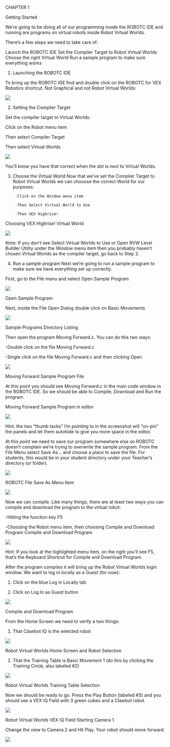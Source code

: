 CHAPTER 1

Getting Started

We’re going to be doing all of our programming inside the ROBOTC IDE and running are programs on virtual robots inside Robot Virtual Worlds.

There’s a few steps we need to take care of:

Launch the ROBOTC IDE
Set the Compiler Target to Robot Virtual Worlds
Choose the right Virtual World
Run a sample program to make sure everything works
1. Launching the ROBOTC IDE

To bring up the ROBOTC IDE find and double click on the ROBOTC for VEX Robotics shortcut. Not Graphical and not Robot Virtual Worlds:

![](http://jschoolcraft.github.io/robotc-programming-tutorial/images/ch1/ROBOTOC_Shortcut_on_Desktop.png)

2. Setting the Compiler Target

Set the compiler target to Virtual Worlds:

Click on the Robot menu item

Then select Compiler Target

Then select Virtual Worlds

![](http://jschoolcraft.github.io/robotc-programming-tutorial/images/ch1/Robot_Compiler_Target_Menu.png)

You’ll know you have that correct when the dot is next to Virtual Worlds.

3. Choose the Virtual World
Now that we’ve set the Compiler Target to Robot Virtual Worlds we can chooose the correct World for our purposes:

        -Click on the Window menu item

        -Then Select Virtual World to Use

        -Then VEX Highrise!

Choosing VEX Highrise! Virtual World

![](http://jschoolcraft.github.io/robotc-programming-tutorial/images/ch1/Select_Virtual_World_to_Use_Menu.png)

Note: If you don’t see Select Virtual Worlds to Use or Open RVW Level Builder Utility under the Window menu item then you probably haven’t chosen Virtual Worlds as the compiler target, go back to Step 2.

4. Run a sample program
Next we’re going to run a sample program to make sure we have everything set up correctly.

First, go to the File menu and select Open Sample Program

![](http://jschoolcraft.github.io/robotc-programming-tutorial/images/ch1/File_Menu_Open_Sample_Program.png)

Open Sample Program

Next, inside the File Open Dialog double click on Basic Movements

![](http://jschoolcraft.github.io/robotc-programming-tutorial/images/ch1/Sample_Programs_Directory_Listing.png)

Sample Programs Directory Listing

Then open the program Moving Forward.c.  You can do this two ways:

-Double click on the file Moving Forward.c

-Single click on the file Moving Forward.c and then clicking Open

![](http://jschoolcraft.github.io/robotc-programming-tutorial/images/ch1/Sample_Programs_Directory_Listing.png)

Moving Forward Sample Program File

At this point you should see Moving Forward.c in the main code window in the ROBOTC IDE. So we should be able to Compile, Download and Run the program.

Moving Forward Sample Program in editor

![](http://jschoolcraft.github.io/robotc-programming-tutorial/images/ch1/Moving_Forward_Sample_Program_in_Editor.png)

Hint: the two “thumb tacks” I’m pointing to in the screenshot will “un-pin” the panels and let them autohide to give you more space in the editor.

At this point we need to save our program somewhere else so ROBOTC doesn’t complain we’re trying to overwrite the sample program. From the File Menu select Save As… and choose a place to save the file. For students, this would be in your student directory under your Teacher’s directory (or folder).

![](http://jschoolcraft.github.io/robotc-programming-tutorial/images/ch1/ROBOTC_File_Save_As_Menu_Item.png)

ROBOTC File Save As Menu Item

![](http://jschoolcraft.github.io/robotc-programming-tutorial/images/ch1/ROBOTC_File_Save_As_Menu_Item.png)

Now we can compile. Like many things, there are at least two ways you can compile and download the program to the virtual robot:

-Hitting the function key F5

-Choosing the Robot menu item, then choosing Compile and Download Program
Compile and Download Program

![](http://jschoolcraft.github.io/robotc-programming-tutorial/images/ch1/Compile_and_Download_Program_Menu_Item.png)

Hint: If you look at the highlighted menu item, on the right you’ll see F5, that’s the Keyboard Shortcut for Compile and Download Program.

After the program compiles it will bring up the Robot Virtual Worlds login window. We want to log in locally as a Guest (for now):

1.  Click on the blue Log in Locally tab

2.  Click on Log In as Guest button

![](http://jschoolcraft.github.io/robotc-programming-tutorial/images/ch1/Robot_Virtual_Worlds_Login_Screen.png)

Compile and Download Program

From the Home Screen we need to verify a two things:

1.  That Clawbot IQ is the selected robot

![](http://jschoolcraft.github.io/robotc-programming-tutorial/images/ch1/Robot_Virtual_Worlds_Home_Screen.png)

Robot Virtual Worlds Home Screen and Robot Selection

2.  That the Training Table is Basic Movement 1 (do this by clicking the Training Circle, also labeled #2)

![](http://jschoolcraft.github.io/robotc-programming-tutorial/images/ch1/Robot_Virtual_Worlds_Training_Table.png)

Robot Virtual Worlds Training Table Selection

Now we should be ready to go. Press the Play Button (labeled #3) and you should see a VEX IQ Field with 3 green cubes and a Clawbot robot.

![](http://jschoolcraft.github.io/robotc-programming-tutorial/images/ch1/RVW_VEX_IQ_Field_Starting_Camera_1.png)

Robot Virtual Worlds VEX IQ Field Starting Camera 1

Change the view to Camera 2 and Hit Play. Your robot should move forward.

![](http://jschoolcraft.github.io/robotc-programming-tutorial/images/ch1/RVW_VEX_IQ_Field_Camera_View_2.png)
